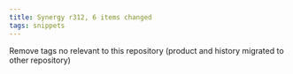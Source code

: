 ```yaml
---
title: Synergy r312, 6 items changed
tags: snippets
---
```


Remove tags no relevant to this repository (product and history migrated to other repository)
